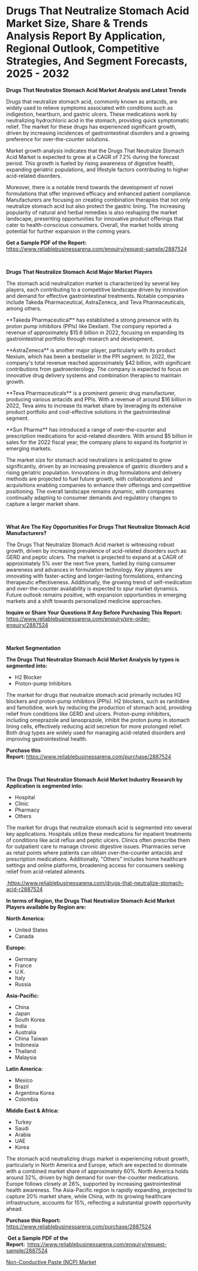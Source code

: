 <p><h1>Drugs That Neutralize Stomach Acid Market Size, Share & Trends Analysis Report By Application, Regional Outlook, Competitive Strategies, And Segment Forecasts, 2025 - 2032</h1></p><p><strong>Drugs That Neutralize Stomach Acid Market Analysis and Latest Trends</strong></p>
<p><p>Drugs that neutralize stomach acid, commonly known as antacids, are widely used to relieve symptoms associated with conditions such as indigestion, heartburn, and gastric ulcers. These medications work by neutralizing hydrochloric acid in the stomach, providing quick symptomatic relief. The market for these drugs has experienced significant growth, driven by increasing incidences of gastrointestinal disorders and a growing preference for over-the-counter solutions.</p><p>Market growth analysis indicates that the Drugs That Neutralize Stomach Acid Market is expected to grow at a CAGR of 7.2% during the forecast period. This growth is fueled by rising awareness of digestive health, expanding geriatric populations, and lifestyle factors contributing to higher acid-related disorders. </p><p>Moreover, there is a notable trend towards the development of novel formulations that offer improved efficacy and enhanced patient compliance. Manufacturers are focusing on creating combination therapies that not only neutralize stomach acid but also protect the gastric lining. The increasing popularity of natural and herbal remedies is also reshaping the market landscape, presenting opportunities for innovative product offerings that cater to health-conscious consumers. Overall, the market holds strong potential for further expansion in the coming years.</p></p>
<p><strong>Get a Sample PDF of the Report:&nbsp;</strong> <a href="https://www.reliablebusinessarena.com/enquiry/request-sample/2887524?utm_campaign=1841&utm_medium=2&utm_source=Github&utm_content=ia&utm_term=14032025&utm_id=drugs-that-neutralize-stomach-acid">https://www.reliablebusinessarena.com/enquiry/request-sample/2887524</a></p>
<p>&nbsp;</p>
<p><strong>Drugs That Neutralize Stomach Acid Major Market Players</strong></p>
<p><p>The stomach acid neutralization market is characterized by several key players, each contributing to a competitive landscape driven by innovation and demand for effective gastrointestinal treatments. Notable companies include Takeda Pharmaceutical, AstraZeneca, and Teva Pharmaceuticals, among others.</p><p>**Takeda Pharmaceutical** has established a strong presence with its proton pump inhibitors (PPIs) like Dexilant. The company reported a revenue of approximately $15.6 billion in 2022, focusing on expanding its gastrointestinal portfolio through research and development.</p><p>**AstraZeneca** is another major player, particularly with its product Nexium, which has been a bestseller in the PPI segment. In 2022, the company's total revenue reached approximately $42 billion, with significant contributions from gastroenterology. The company is expected to focus on innovative drug delivery systems and combination therapies to maintain growth.</p><p>**Teva Pharmaceuticals** is a prominent generic drug manufacturer, producing various antacids and PPIs. With a revenue of around $16 billion in 2022, Teva aims to increase its market share by leveraging its extensive product portfolio and cost-effective solutions in the gastrointestinal segment.</p><p>**Sun Pharma** has introduced a range of over-the-counter and prescription medications for acid-related disorders. With around $5 billion in sales for the 2022 fiscal year, the company plans to expand its footprint in emerging markets.</p><p>The market size for stomach acid neutralizers is anticipated to grow significantly, driven by an increasing prevalence of gastric disorders and a rising geriatric population. Innovations in drug formulations and delivery methods are projected to fuel future growth, with collaborations and acquisitions enabling companies to enhance their offerings and competitive positioning. The overall landscape remains dynamic, with companies continually adapting to consumer demands and regulatory changes to capture a larger market share.</p></p>
<p>&nbsp;</p>
<p><strong>What Are The Key Opportunities For Drugs That Neutralize Stomach Acid Manufacturers?</strong></p>
<p><p>The Drugs That Neutralize Stomach Acid market is witnessing robust growth, driven by increasing prevalence of acid-related disorders such as GERD and peptic ulcers. The market is projected to expand at a CAGR of approximately 5% over the next five years, fueled by rising consumer awareness and advances in formulation technology. Key players are innovating with faster-acting and longer-lasting formulations, enhancing therapeutic effectiveness. Additionally, the growing trend of self-medication and over-the-counter availability is expected to spur market dynamics. Future outlook remains positive, with expansion opportunities in emerging markets and a shift towards personalized medicine approaches.</p></p>
<p><strong>Inquire or Share Your Questions If Any Before Purchasing This Report:</strong> <a href="https://www.reliablebusinessarena.com/enquiry/pre-order-enquiry/2887524?utm_campaign=1841&utm_medium=2&utm_source=Github&utm_content=ia&utm_term=14032025&utm_id=drugs-that-neutralize-stomach-acid">https://www.reliablebusinessarena.com/enquiry/pre-order-enquiry/2887524</a></p>
<p>&nbsp;</p>
<p><strong>Market Segmentation</strong></p>
<p><strong>The Drugs That Neutralize Stomach Acid Market Analysis by types is segmented into:</strong></p>
<p><ul><li>H2 Blocker</li><li>Proton-pump Inhibitors</li></ul></p>
<p><p>The market for drugs that neutralize stomach acid primarily includes H2 blockers and proton-pump inhibitors (PPIs). H2 blockers, such as ranitidine and famotidine, work by reducing the production of stomach acid, providing relief from conditions like GERD and ulcers. Proton-pump inhibitors, including omeprazole and lansoprazole, inhibit the proton pump in stomach lining cells, effectively reducing acid secretion for more prolonged relief. Both drug types are widely used for managing acid-related disorders and improving gastrointestinal health.</p></p>
<p><strong>Purchase this Report:&nbsp;</strong><a href="https://www.reliablebusinessarena.com/purchase/2887524?utm_campaign=1841&utm_medium=2&utm_source=Github&utm_content=ia&utm_term=14032025&utm_id=drugs-that-neutralize-stomach-acid">https://www.reliablebusinessarena.com/purchase/2887524</a></p>
<p>&nbsp;</p>
<p><strong>The Drugs That Neutralize Stomach Acid Market Industry Research by Application is segmented into:</strong></p>
<p><ul><li>Hospital</li><li>Clinic</li><li>Pharmacy</li><li>Others</li></ul></p>
<p><p>The market for drugs that neutralize stomach acid is segmented into several key applications. Hospitals utilize these medications for inpatient treatments of conditions like acid reflux and peptic ulcers. Clinics often prescribe them for outpatient care to manage chronic digestive issues. Pharmacies serve as retail points where patients can obtain over-the-counter antacids and prescription medications. Additionally, "Others" includes home healthcare settings and online platforms, broadening access for consumers seeking relief from acid-related ailments.</p></p>
<p><a href="https://www.reliablebusinessarena.com/drugs-that-neutralize-stomach-acid-r2887524?utm_campaign=1841&utm_medium=2&utm_source=Github&utm_content=ia&utm_term=14032025&utm_id=drugs-that-neutralize-stomach-acid">&nbsp;https://www.reliablebusinessarena.com/drugs-that-neutralize-stomach-acid-r2887524</a></p>
<p><strong>In terms of Region, the Drugs That Neutralize Stomach Acid Market Players available by Region are:</strong></p>
<p>
    <p> <strong> North America: </strong>
        <ul>
            <li>United States</li>
            <li>Canada</li>
        </ul>
        </p> 
    <p> <strong> Europe: </strong>
        <ul>
            <li>Germany</li>
            <li>France</li>
            <li>U.K.</li>
            <li>Italy</li>
            <li>Russia</li>
        </ul>
        </p> 
    <p> <strong> Asia-Pacific: </strong>
        <ul>
            <li>China</li>
            <li>Japan</li>
            <li>South Korea</li>
            <li>India</li>
            <li>Australia</li>
            <li>China Taiwan</li>
            <li>Indonesia</li>
            <li>Thailand</li>
            <li>Malaysia</li>
        </ul>
        </p> 
    <p> <strong> Latin America: </strong>
        <ul>
            <li>Mexico</li>
            <li>Brazil</li>
            <li>Argentina Korea</li>
            <li>Colombia</li>
        </ul>
        </p> 
    <p> <strong> Middle East & Africa: </strong>
        <ul>
            <li>Turkey</li>
            <li>Saudi</li>
            <li>Arabia</li>
            <li>UAE</li>
            <li>Korea</li>
        </ul>
    </p>
    </p>
<p><p>The stomach acid neutralizing drugs market is experiencing robust growth, particularly in North America and Europe, which are expected to dominate with a combined market share of approximately 60%. North America holds around 32%, driven by high demand for over-the-counter medications. Europe follows closely at 28%, supported by increasing gastrointestinal health awareness. The Asia-Pacific region is rapidly expanding, projected to capture 20% market share, while China, with its growing healthcare infrastructure, accounts for 15%, reflecting a substantial growth opportunity ahead.</p></p>
<p><strong>Purchase this Report: </strong><a href="https://www.reliablebusinessarena.com/purchase/2887524?utm_campaign=1841&utm_medium=2&utm_source=Github&utm_content=ia&utm_term=14032025&utm_id=drugs-that-neutralize-stomach-acid">https://www.reliablebusinessarena.com/purchase/2887524</a></p>
<p>&nbsp;<strong>Get a Sample PDF of the Report:&nbsp;&nbsp;</strong><a href="https://www.reliablebusinessarena.com/enquiry/request-sample/2887524?utm_campaign=1841&utm_medium=2&utm_source=Github&utm_content=ia&utm_term=14032025&utm_id=drugs-that-neutralize-stomach-acid">https://www.reliablebusinessarena.com/enquiry/request-sample/2887524</a></p>
<p><strong></strong></p>
<p><p><a href="https://github.com/julyju69/Market-Research-Report-List-6/blob/main/non-conductive-paste-ncp-market.md?utm_campaign=1841&utm_medium=2&utm_source=Github&utm_content=ia&utm_term=14032025&utm_id=drugs-that-neutralize-stomach-acid">Non-Conductive Paste (NCP) Market</a></p></p>